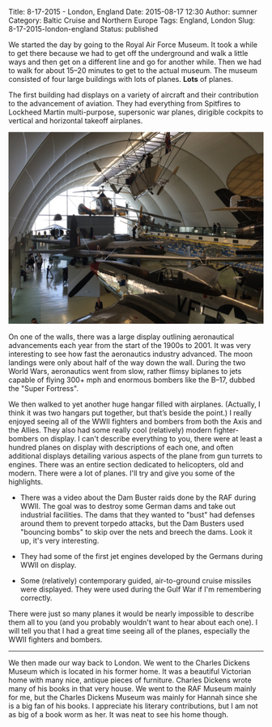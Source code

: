 Title: 8-17-2015 - London, England
Date: 2015-08-17 12:30
Author: sumner
Category: Baltic Cruise and Northern Europe
Tags: England, London
Slug: 8-17-2015-london-england
Status: published

We started the day by going to the Royal Air Force Museum. It took a while to
get there because we had to get off the underground and walk a little ways and
then get on a different line and go for another while.  Then we had to walk for
about 15–20 minutes to get to the actual museum.  The museum consisted of four
large buildings with lots of planes.  **Lots** of planes.

The first building had displays on a variety of aircraft and their contribution
to the advancement of aviation. They had everything from Spitfires to Lockheed
Martin multi-purpose, supersonic war planes, dirigible cockpits to vertical and
horizontal takeoff airplanes.

[![](images/baltic-cruise/london-planes1.jpg)](images/baltic-cruise/london-planes1.jpg)

On one of the walls, there was a large display outlining aeronautical
advancements each year from the start of the 1900s to 2001. It was very
interesting to see how fast the aeronautics industry advanced. The moon landings
were only about half of the way down the wall. During the two World Wars,
aeronautics went from slow, rather flimsy biplanes to jets capable of flying
300+ mph and enormous bombers like the B–17, dubbed the "Super Fortress".

We then walked to yet another huge hangar filled with airplanes.  (Actually, I
think it was two hangars put together, but that’s beside the point.) I really
enjoyed seeing all of the WWII fighters and bombers from both the Axis and the
Allies. They also had some really cool (relatively) modern fighter-bombers on
display. I can't describe everything to you, there were at least a hundred
planes on display with descriptions of each one, and often additional displays
detailing various aspects of the plane from gun turrets to engines. There was an
entire section dedicated to helicopters, old and modern. There were a lot of
planes. I'll try and give you some of the highlights.

-   There was a video about the Dam Buster raids done by the RAF during WWII.
    The goal was to destroy some German dams and take out industrial facilities.
    The dams that they wanted to "bust" had defenses around them to prevent
    torpedo attacks, but the Dam Busters used "bouncing bombs" to skip over the
    nets and breech the dams.  Look it up, it's very interesting.

-   They had some of the first jet engines developed by the Germans during WWII
    on display.

-   Some (relatively) contemporary guided, air-to-ground cruise missiles were
    displayed. They were used during the Gulf War if I'm remembering correctly.

There were just so many planes it would be nearly impossible to describe them
all to you (and you probably wouldn't want to hear about each one).  I will tell
you that I had a great time seeing all of the planes, especially the WWII
fighters and bombers.

------------------------------------------------------------------------

We then made our way back to London. We went to the Charles Dickens Museum which
is located in his former home. It was a beautiful Victorian home with many nice,
antique pieces of furniture. Charles Dickens wrote many of his books in that
very house. We went to the RAF Museum mainly for me, but the Charles Dickens
Museum was mainly for Hannah since she is a big fan of his books. I appreciate
his literary contributions, but I am not as big of a book worm as her. It was
neat to see his home though.
